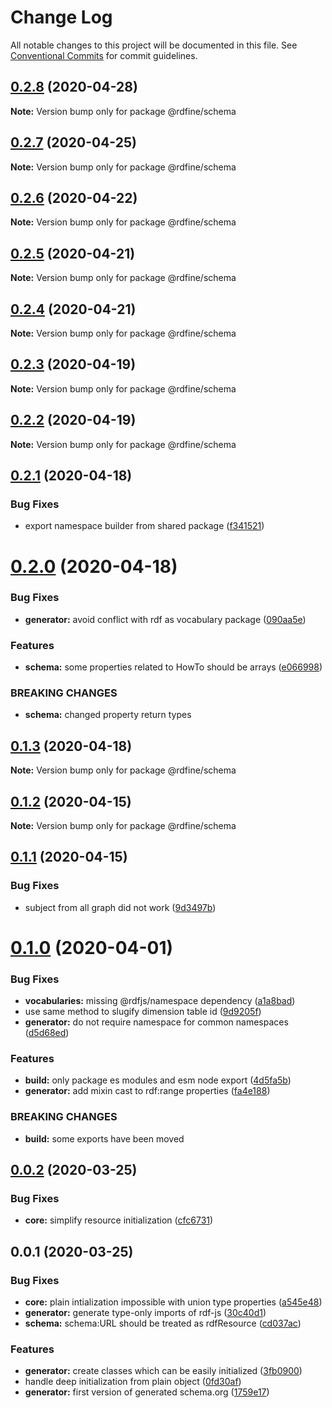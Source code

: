 # Change Log

All notable changes to this project will be documented in this file.
See [Conventional Commits](https://conventionalcommits.org) for commit guidelines.

## [0.2.8](https://github.com/tpluscode/rdfine/compare/@rdfine/schema@0.2.7...@rdfine/schema@0.2.8) (2020-04-28)

**Note:** Version bump only for package @rdfine/schema





## [0.2.7](https://github.com/tpluscode/rdfine/compare/@rdfine/schema@0.2.6...@rdfine/schema@0.2.7) (2020-04-25)

**Note:** Version bump only for package @rdfine/schema





## [0.2.6](https://github.com/tpluscode/rdfine/compare/@rdfine/schema@0.2.5...@rdfine/schema@0.2.6) (2020-04-22)

**Note:** Version bump only for package @rdfine/schema





## [0.2.5](https://github.com/tpluscode/rdfine/compare/@rdfine/schema@0.2.4...@rdfine/schema@0.2.5) (2020-04-21)

**Note:** Version bump only for package @rdfine/schema





## [0.2.4](https://github.com/tpluscode/rdfine/compare/@rdfine/schema@0.2.3...@rdfine/schema@0.2.4) (2020-04-21)

**Note:** Version bump only for package @rdfine/schema





## [0.2.3](https://github.com/tpluscode/rdfine/compare/@rdfine/schema@0.2.2...@rdfine/schema@0.2.3) (2020-04-19)

**Note:** Version bump only for package @rdfine/schema





## [0.2.2](https://github.com/tpluscode/rdfine/compare/@rdfine/schema@0.2.1...@rdfine/schema@0.2.2) (2020-04-19)

**Note:** Version bump only for package @rdfine/schema





## [0.2.1](https://github.com/tpluscode/rdfine/compare/@rdfine/schema@0.2.0...@rdfine/schema@0.2.1) (2020-04-18)


### Bug Fixes

* export namespace builder from shared package ([f341521](https://github.com/tpluscode/rdfine/commit/f341521543d2fda91ef6017633ba546bf88ebe0c))





# [0.2.0](https://github.com/tpluscode/rdfine/compare/@rdfine/schema@0.1.3...@rdfine/schema@0.2.0) (2020-04-18)


### Bug Fixes

* **generator:** avoid conflict with rdf as vocabulary package ([090aa5e](https://github.com/tpluscode/rdfine/commit/090aa5e3789bf9eac745ed2b609320f677ed32b0))


### Features

* **schema:** some properties related to HowTo should be arrays ([e066998](https://github.com/tpluscode/rdfine/commit/e0669988afab0fad10c6f50d95bf872c42046510))


### BREAKING CHANGES

* **schema:** changed property return types





## [0.1.3](https://github.com/tpluscode/rdfine/compare/@rdfine/schema@0.1.2...@rdfine/schema@0.1.3) (2020-04-18)

**Note:** Version bump only for package @rdfine/schema





## [0.1.2](https://github.com/tpluscode/rdfine/compare/@rdfine/schema@0.1.1...@rdfine/schema@0.1.2) (2020-04-15)

**Note:** Version bump only for package @rdfine/schema





## [0.1.1](https://github.com/tpluscode/rdfine/compare/@rdfine/schema@0.1.0...@rdfine/schema@0.1.1) (2020-04-15)


### Bug Fixes

* subject from all graph did not work ([9d3497b](https://github.com/tpluscode/rdfine/commit/9d3497bdfb88abd907f36a3d701d847eaf9a688c))





# [0.1.0](https://github.com/tpluscode/rdfine/compare/@rdfine/schema@0.0.2...@rdfine/schema@0.1.0) (2020-04-01)


### Bug Fixes

* **vocabularies:** missing @rdfjs/namespace dependency ([a1a8bad](https://github.com/tpluscode/rdfine/commit/a1a8bad))
* use same method to slugify dimension table id ([9d9205f](https://github.com/tpluscode/rdfine/commit/9d9205f))
* **generator:** do not require namespace for common namespaces ([d5d68ed](https://github.com/tpluscode/rdfine/commit/d5d68ed))


### Features

* **build:** only package es modules and esm node export ([4d5fa5b](https://github.com/tpluscode/rdfine/commit/4d5fa5b))
* **generator:** add mixin cast to rdf:range properties ([fa4e188](https://github.com/tpluscode/rdfine/commit/fa4e188))


### BREAKING CHANGES

* **build:** some exports have been moved





## [0.0.2](https://github.com/tpluscode/rdfine/compare/@rdfine/schema@0.0.1...@rdfine/schema@0.0.2) (2020-03-25)


### Bug Fixes

* **core:** simplify resource initialization ([cfc6731](https://github.com/tpluscode/rdfine/commit/cfc673171c0b969b52b890d375aac093a4024093))





## 0.0.1 (2020-03-25)


### Bug Fixes

* **core:** plain intialization impossible with union type properties ([a545e48](https://github.com/tpluscode/rdfine/commit/a545e485b1827df15788ffacfe6907b408bd5de1))
* **generator:** generate type-only imports of rdf-js ([30c40d1](https://github.com/tpluscode/rdfine/commit/30c40d145c54cf9b1f72cc9c594d695e8222eee1))
* **schema:** schema:URL should be treated as rdfResource ([cd037ac](https://github.com/tpluscode/rdfine/commit/cd037ac51801bb2ce183f8337631df46aea5d1de))


### Features

* **generator:** create classes which can be easily initialized ([3fb0900](https://github.com/tpluscode/rdfine/commit/3fb090087cc7feba2c1cc258bb3db46a52f363d5))
* handle deep initialization from plain object ([0fd30af](https://github.com/tpluscode/rdfine/commit/0fd30af410d7cc0462ce78868da6f383c21305f1))
* **generator:** first version of generated schema.org ([1759e17](https://github.com/tpluscode/rdfine/commit/1759e17eba36930bfeeb17b693e823b830495350))
